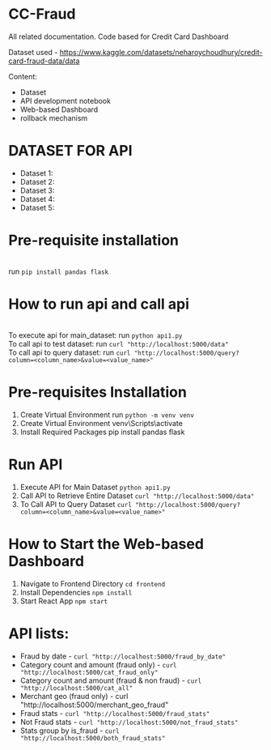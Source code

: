 # CC-Fraud
All related documentation. Code based for Credit Card Dashboard

Dataset used - https://www.kaggle.com/datasets/neharoychoudhury/credit-card-fraud-data/data

Content:<br>
- Dataset<br>
- API development notebook<br>
- Web-based Dashboard<br>
- rollback mechanism

# DATASET FOR API
- Dataset 1:
- Dataset 2:
- Dataset 3:
- Dataset 4:
- Dataset 5:

# Pre-requisite installation
<br> run `pip install pandas flask` 

# How to run api and call api
<br>To execute api for main_dataset: run `python api1.py`
<br>To call api to test dataset: run `curl "http://localhost:5000/data"`
<br>To call api to query dataset: run `curl "http://localhost:5000/query?column=<column_name>&value=<value_name>"`

# Pre-requisites Installation
1. Create Virtual Environment
 run `python -m venv venv`
2. Create Virtual Environment
 venv\Scripts\activate
3. Install Required Packages
 pip install pandas flask

# Run API 
1. Execute API for Main Dataset
`python api1.py`
2. Call API to Retrieve Entire Dataset
`curl "http://localhost:5000/data"`
3. To Call API to Query Dataset
 `curl "http://localhost:5000/query?column=<column_name>&value=<value_name>"`

 # How to Start the Web-based Dashboard
1. Navigate to Frontend Directory
 `cd frontend`
2. Install Dependencies
 `npm install`
3. Start React App
 `npm start`

# API lists:
- Fraud by date - `curl "http://localhost:5000/fraud_by_date"`
- Category count and amount (fraud only) - `curl "http://localhost:5000/cat_fraud_only"`
- Category count and amount (fraud & non fraud) - `curl "http://localhost:5000/cat_all"`
- Merchant geo (fraud only) - curl "http://localhost:5000/merchant_geo_fraud"
- Fraud stats - `curl "http://localhost:5000/fraud_stats"`
- Not Fraud stats - `curl "http://localhost:5000/not_fraud_stats"`
- Stats group by is_fraud - `curl "http://localhost:5000/both_fraud_stats"`


